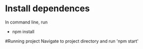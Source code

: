 # Install dependences
In command line, run 
- npm install

#Running project
Navigate to project directory and run 'npm start'
